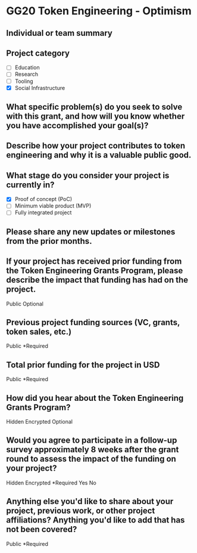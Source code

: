 # GG20 Token Engineering - Optimism

## Individual or team summary


## Project category

- [ ] Education
- [ ] Research
- [ ] Tooling
- [x] Social Infrastructure

## What specific problem(s) do you seek to solve with this grant, and how will you know whether you have accomplished your goal(s)?

## Describe how your project contributes to token engineering and why it is a valuable public good.

## What stage do you consider your project is currently in?
- [x] Proof of concept (PoC)
- [ ] Minimum viable product (MVP)
- [ ] Fully integrated project

## Please share any new updates or milestones from the prior months.


## If your project has received prior funding from the Token Engineering Grants Program, please describe the impact that funding has had on the project.
Public
Optional

## Previous project funding sources (VC, grants, token sales, etc.)
Public
*Required

## Total prior funding for the project in USD
Public
*Required

## How did you hear about the Token Engineering Grants Program?
Hidden
Encrypted
Optional

## Would you agree to participate in a follow-up survey approximately 8 weeks after the grant round to assess the impact of the funding on your project?
Hidden
Encrypted
*Required
Yes
No

## Anything else you'd like to share about your project, previous work, or other project affiliations? Anything you'd like to add that has not been covered?
Public
*Required

